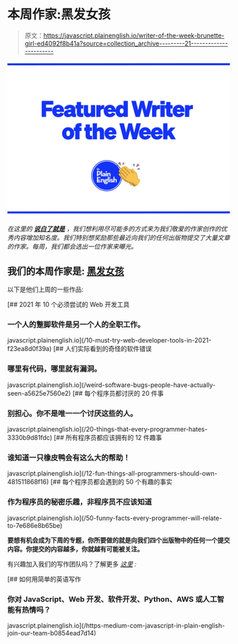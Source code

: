 # 本周作家:黑发女孩

> 原文：<https://javascript.plainenglish.io/writer-of-the-week-brunette-girl-ed4092f8b41a?source=collection_archive---------21----------------------->

![](img/424e9f774c4772306ed63071aba29679.png)

*在这里的* [***说白了就是***](https://plainenglish.io) *，我们想利用尽可能多的方式来为我们敬爱的作家创作的优秀内容增加知名度。我们特别想奖励那些最近向我们的任何出版物提交了大量文章的作家。每周，我们都会选出一位作家来曝光。*

## 我们的本周作家是: [**黑发女孩**](https://subarnakhorshed.medium.com/)

以下是他们上周的一些作品:

[](/10-must-try-web-developer-tools-in-2021-f23ea8d0f39a) [## 2021 年 10 个必须尝试的 Web 开发工具

### 一个人的蹩脚软件是另一个人的全职工作。

javascript.plainenglish.io](/10-must-try-web-developer-tools-in-2021-f23ea8d0f39a) [](/weird-software-bugs-people-have-actually-seen-a5625e7560e2) [## 人们实际看到的奇怪的软件错误

### 哪里有代码，哪里就有漏洞。

javascript.plainenglish.io](/weird-software-bugs-people-have-actually-seen-a5625e7560e2) [](/20-things-that-every-programmer-hates-3330b9d81fdc) [## 每个程序员都讨厌的 20 件事

### 别担心。你不是唯一一个讨厌这些的人。

javascript.plainenglish.io](/20-things-that-every-programmer-hates-3330b9d81fdc) [](/12-fun-things-all-programmers-should-own-481511868f16) [## 所有程序员都应该拥有的 12 件趣事

### 谁知道一只橡皮鸭会有这么大的帮助！

javascript.plainenglish.io](/12-fun-things-all-programmers-should-own-481511868f16) [](/50-funny-facts-every-programmer-will-relate-to-7e686e8b65be) [## 每个程序员都会遇到的 50 个有趣的事实

### 作为程序员的秘密乐趣，非程序员不应该知道

javascript.plainenglish.io](/50-funny-facts-every-programmer-will-relate-to-7e686e8b65be) 

**要想有机会成为下周的专题，你所要做的就是向我们四个出版物中的任何一个提交内容。你提交的内容越多，你就越有可能被关注。**

有兴趣加入我们的写作团队吗？了解更多 [*这里*](/https-medium-com-javascript-in-plain-english-join-our-team-b0854ead7d14) *:*

[](/https-medium-com-javascript-in-plain-english-join-our-team-b0854ead7d14) [## 如何用简单的英语写作

### 你对 JavaScript、Web 开发、软件开发、Python、AWS 或人工智能有热情吗？

javascript.plainenglish.io](/https-medium-com-javascript-in-plain-english-join-our-team-b0854ead7d14)